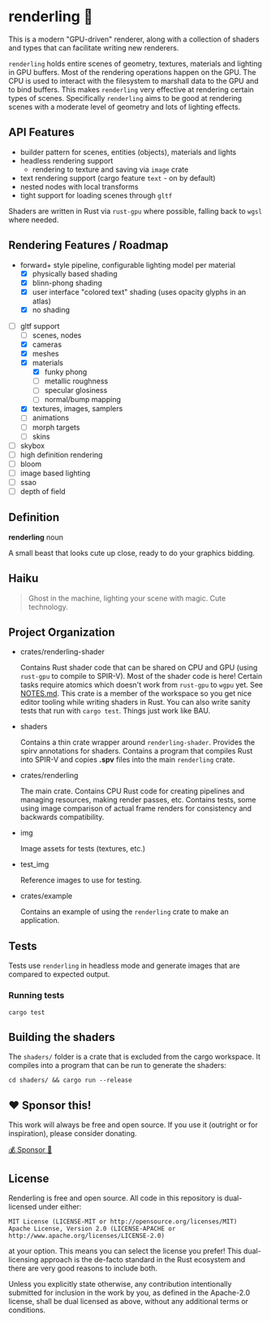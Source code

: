 # renderling 🍖

This is a modern "GPU-driven" renderer, along with a collection of
shaders and types that can facilitate writing new renderers.

`renderling` holds entire scenes of geometry, textures, materials and lighting in GPU buffers.
Most of the rendering operations happen on the GPU.
The CPU is used to interact with the filesystem to marshall data to the GPU and to bind buffers.
This makes `renderling` very effective at rendering certain types of scenes.
Specifically `renderling` aims to be good at rendering scenes with a moderate level of geometry
and lots of lighting effects.

## API Features

* builder pattern for scenes, entities (objects), materials and lights
* headless rendering support
  - rendering to texture and saving via `image` crate
* text rendering support (cargo feature `text` - on by default)
* nested nodes with local transforms
* tight support for loading scenes through `gltf`

Shaders are written in Rust via `rust-gpu` where possible, falling back to `wgsl` where needed.

## Rendering Features / Roadmap

- forward+ style pipeline, configurable lighting model per material
  - [x] physically based shading
  - [x] blinn-phong shading
  - [x] user interface "colored text" shading (uses opacity glyphs in an atlas)
  - [x] no shading
- [ ] gltf support
  - [ ] scenes, nodes
  - [x] cameras
  - [x] meshes
  - [x] materials
    - [x] funky phong
    - [ ] metallic roughness
    - [ ] specular glosiness
    - [ ] normal/bump mapping
  - [x] textures, images, samplers
  - [ ] animations
  - [ ] morph targets
  - [ ] skins
- [ ] skybox
- [ ] high definition rendering
- [ ] bloom
- [ ] image based lighting
- [ ] ssao
- [ ] depth of field

## Definition
**renderling** noun

A small beast that looks cute up close, ready to do your graphics bidding.

## Haiku

> Ghost in the machine,
> lighting your scene with magic.
> Cute technology.

## Project Organization
* crates/renderling-shader

  Contains Rust shader code that can be shared on CPU and GPU (using `rust-gpu` to compile to SPIR-V).
  Most of the shader code is here!
  Certain tasks require atomics which doesn't work from `rust-gpu` to `wgpu` yet. See [NOTES.md](NOTES.md).
  This crate is a member of the workspace so you get nice editor tooling while writing shaders in Rust.
  You can also write sanity tests that run with `cargo test`.
  Things just work like BAU.

* shaders

  Contains a thin crate wrapper around `renderling-shader`.
  Provides the spirv annotations for shaders.
  Contains a program that compiles Rust into SPIR-V and copies **.spv** files into the main `renderling` crate.

* crates/renderling

  The main crate.
  Contains CPU Rust code for creating pipelines and managing resources, making render passes, etc.
  Contains tests, some using image comparison of actual frame renders for consistency and backwards compatibility.

* img

  Image assets for tests (textures, etc.)

* test_img

  Reference images to use for testing.

* crates/example

  Contains an example of using the `renderling` crate to make an application.

## Tests

Tests use `renderling` in headless mode and generate images that are compared to expected output.

### Running tests

```
cargo test
```

## Building the shaders

The `shaders/` folder is a crate that is excluded from the cargo workspace.
It compiles into a program that can be run to generate the shaders:

```
cd shaders/ && cargo run --release
```

## :heart: Sponsor this!

This work will always be free and open source. If you use it (outright or for inspiration), please consider donating.

[💰 Sponsor 💝](https://github.com/sponsors/schell)

## License
Renderling is free and open source. All code in this repository is dual-licensed under either:

    MIT License (LICENSE-MIT or http://opensource.org/licenses/MIT)
    Apache License, Version 2.0 (LICENSE-APACHE or http://www.apache.org/licenses/LICENSE-2.0)

at your option. This means you can select the license you prefer! This dual-licensing approach
is the de-facto standard in the Rust ecosystem and there are very good reasons to include both.

Unless you explicitly state otherwise, any contribution intentionally submitted for inclusion
in the work by you, as defined in the Apache-2.0 license, shall be dual licensed as above,
without any additional terms or conditions.

